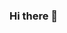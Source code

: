 ### Hi there 👋

<!--
**Löwencrimelife/Löwencrimelife** is a edit gangwar flags doesnt crash repository because its `README.md` (this file) appears on your GitHub profile.

edit gangwar flags doesnt crash


